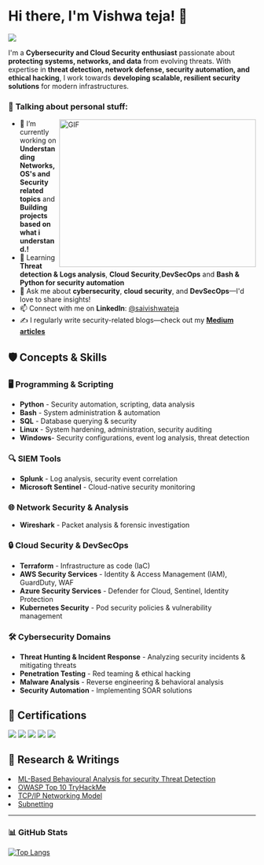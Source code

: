 # Hi there, I'm Vishwa teja! 👋  
<a href="https://www.linkedin.com/in/sai-vishwa-teja-03vt05">
    <img src="https://img.shields.io/badge/-LinkedIn-0072b1?&style=for-the-badge&logo=linkedin&logoColor=white" />
</a>

I'm a **Cybersecurity and Cloud Security enthusiast** passionate about **protecting systems, networks, and data** from evolving threats. With expertise in **threat detection, network defense, security automation, and ethical hacking**, I work towards **developing scalable, resilient security solutions** for modern infrastructures.

### 👾 **Talking about personal stuff:**
<img align="right" alt="GIF" src="https://media1.giphy.com/media/qgQUggAC3Pfv687qPC/giphy.gif?cid=ecf05e47udtdqaagnecg7mfu3mtvtvc90zvz2sjugyuoezd0&rid=giphy.gif&ct=g" width="400" height="300"/>

- 🔭 I’m currently working on **Understanding Networks, OS's and Security related topics** and **Building projects based on what i understand.!**  
- 🌱 Learning **Threat detection & Logs analysis**, **Cloud Security**,**DevSecOps** and **Bash & Python for security automation**  
- 💬 Ask me about **cybersecurity**, **cloud security**, and **DevSecOps**—I'd love to share insights!  
- 📫 Connect with me on **LinkedIn**: <a href="https://www.linkedin.com/in/sai-vishwa-teja-03vt05" target="_blank">@saivishwateja</a>  
- ✍️ I regularly write security-related blogs—check out my **[Medium articles](https://3xabyt3.medium.com)**

## 🛡 **Concepts & Skills**

### 🖥 **Programming & Scripting**
- **Python** - Security automation, scripting, data analysis  
- **Bash** - System administration & automation  
- **SQL** - Database querying & security  
- **Linux** - System hardening, administration, security auditing
- **Windows**- Security configurations, event log analysis, threat detection


### 🔍 **SIEM Tools**
- **Splunk** - Log analysis, security event correlation  
- **Microsoft Sentinel** - Cloud-native security monitoring    

### 🌐 **Network Security & Analysis**
- **Wireshark** - Packet analysis & forensic investigation  
 
### 🔒 **Cloud Security & DevSecOps**
- **Terraform** - Infrastructure as code (IaC)  
- **AWS Security Services** - Identity & Access Management (IAM), GuardDuty, WAF
- **Azure Security Services** - Defender for Cloud, Sentinel, Identity Protection  
- **Kubernetes Security** - Pod security policies & vulnerability management  

### 🛠 **Cybersecurity Domains**
- **Threat Hunting & Incident Response** - Analyzing security incidents & mitigating threats  
- **Penetration Testing** - Red teaming & ethical hacking  
- **Malware Analysis** - Reverse engineering & behavioral analysis  
- **Security Automation** - Implementing SOAR solutions  

## 📜 **Certifications**
<div>
    <img src="https://img.shields.io/badge/-Security%2B-FF0000?&style=for-the-badge&logo=CompTIA&logoColor=white" />
    <img src="https://img.shields.io/badge/-Network%2B-007ACC?&style=for-the-badge&logo=CompTIA&logoColor=white" />
    <img src="https://img.shields.io/badge/-A%2B-4D4D4D?&style=for-the-badge&logo=CompTIA&logoColor=white" />
    <img src="https://img.shields.io/badge/-CDSA-006400?&style=for-the-badge&logoColor=white" />
    <img src="https://img.shields.io/badge/-CCD-000080?&style=for-the-badge&logoColor=white" />
</div>


## 🚀 **Research & Writings**
<li><a href="https://ijcnis.org/index.php/ijcnis/article/view/8181" target="_blank">ML-Based Behavioural Analysis for security Threat Detection</a></li>
<li><a href="https://infosecwriteups.com/owasp-top-10-tryhackme-all-in-one-writeup-68ae5ab37d57" target="_blank">OWASP Top 10 TryHackMe</a></li>
<li><a href="https://infosecwriteups.com/tcp-ip-networking-model-69686f893569" target="_blank">TCP/IP Networking Model</a></li>
<li><a href="https://infosecwriteups.com/subnetting-a-networking-concept-161a82aff954" target="_blank">Subnetting</a></li>

---

### 📊 **GitHub Stats**
[![Top Langs](https://github-readme-stats.vercel.app/api/top-langs/?username=Vishwateja03&show_icons=true&theme=tokyonight)](https://github.com/Vishwateja03/github-readme-stats)
